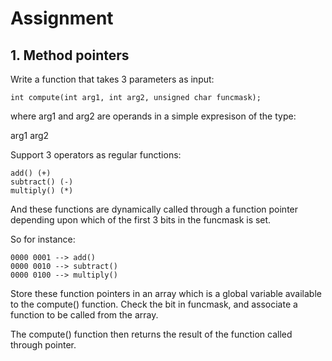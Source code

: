 # Assignment

## 1. Method pointers
Write a function that takes 3 parameters as input:

```
int compute(int arg1, int arg2, unsigned char funcmask);
```

where arg1 and arg2 are operands in a simple expresison of the type:

arg1 <operator> arg2

Support 3 operators as regular functions:

```
add() (+)
subtract() (-)
multiply() (*)
```

And these functions are dynamically called through a function pointer depending upon which of the first 3 bits in the funcmask is set. 

So for instance:

```
0000 0001 --> add()
0000 0010 --> subtract()
0000 0100 --> multiply()
```

Store these function pointers in an array which is a global variable available to the compute() function.
Check the bit in funcmask, and associate a function to be called from the array.

The compute() function then returns the result of the function called through pointer.
